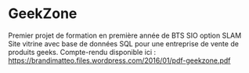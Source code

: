 # GeekZone
Premier projet de formation en première année de BTS SIO option SLAM
Site vitrine avec base de données SQL pour une entreprise de vente de produits geeks.
Compte-rendu disponible ici : https://brandimatteo.files.wordpress.com/2016/01/pdf-geekzone.pdf
